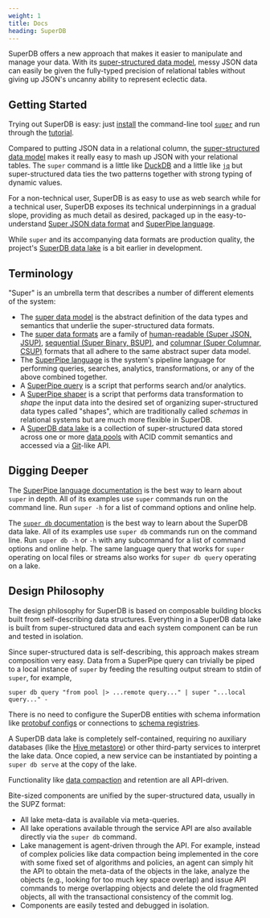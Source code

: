 ```yaml
---
weight: 1
title: Docs
heading: SuperDB
---
```


SuperDB offers a new approach that makes it easier to manipulate and manage
your data.  With its [super-structured data model](formats/_index.md#2-a-super-structured-pattern),
messy JSON data can easily be given the fully-typed precision of relational tables
without giving up JSON's uncanny ability to represent eclectic data.

## Getting Started

Trying out SuperDB is easy: just [install](install) the command-line tool
[`super`](commands/super) and run through the [tutorial](tutorials/zq).

Compared to putting JSON data in a relational column, the
[super-structured data model](formats/zed) makes it really easy to
mash up JSON with your relational tables.  The `super` command is a little
like [DuckDB](https://duckdb.org/) and a little like
[`jq`](https://stedolan.github.io/jq/) but super-structured data ties the
two patterns together with strong typing of dynamic values.

For a non-technical user, SuperDB is as easy to use as web search
while for a technical user, SuperDB exposes its technical underpinnings
in a gradual slope, providing as much detail as desired,
packaged up in the easy-to-understand
[Super JSON data format](formats/jsup) and
[SuperPipe language](language/_index).

While `super` and its accompanying data formats are production quality, the project's
[SuperDB data lake](commands/super-db) is a bit earlier in development.

## Terminology

"Super" is an umbrella term that describes
a number of different elements of the system:
* The [super data model](formats/zed) is the abstract definition of the data types and semantics
that underlie the super-structured data formats.
* The [super data formats](formats/_index) are a family of
[human-readable (Super JSON, JSUP)](formats/jsup),
[sequential (Super Binary, BSUP)](formats/bsup), and
[columnar (Super Columnar, CSUP)](formats/csup) formats that all adhere to the
same abstract super data model.
* The [SuperPipe language](language/_index) is the system's pipeline language for performing
queries, searches, analytics, transformations, or any of the above combined together.
* A  [SuperPipe query](language/overview) is a script that performs
search and/or analytics.
* A [SuperPipe shaper](language/shaping) is a script that performs
data transformation to _shape_
the input data into the desired set of organizing super-structured data types called "shapes",
which are traditionally called _schemas_ in relational systems but are
much more flexible in SuperDB.
* A [SuperDB data lake](commands/super-db) is a collection of super-structured data stored
across one or more [data pools](commands/super-db.md#data-pools) with ACID commit semantics and
accessed via a [Git](https://git-scm.com/)-like API.

## Digging Deeper

The [SuperPipe language documentation](language/_index)
is the best way to learn about `super` in depth.
All of its examples use `super` commands run on the command line.
Run `super -h` for a list of command options and online help.

The [`super db` documentation](commands/super-db)
is the best way to learn about the SuperDB data lake.
All of its examples use `super db` commands run on the command line.
Run `super db -h` or `-h` with any subcommand for a list of command options
and online help.  The same language query that works for `super` operating
on local files or streams also works for `super db query` operating on a lake.

## Design Philosophy

The design philosophy for SuperDB is based on composable building blocks
built from self-describing data structures.  Everything in a SuperDB data lake
is built from super-structured data and each system component can be run and tested in isolation.

Since super-structured data is self-describing, this approach makes stream composition
very easy.  Data from a SuperPipe query can trivially be piped to a local
instance of `super` by feeding the resulting output stream to stdin of `super`, for example,
```
super db query "from pool |> ...remote query..." | super "...local query..." -
```
There is no need to configure the SuperDB entities with schema information
like [protobuf configs](https://developers.google.com/protocol-buffers/docs/proto3)
or connections to
[schema registries](https://docs.confluent.io/platform/current/schema-registry/index.html).

A SuperDB data lake is completely self-contained, requiring no auxiliary databases
(like the [Hive metastore](https://cwiki.apache.org/confluence/display/hive/design))
or other third-party services to interpret the lake data.
Once copied, a new service can be instantiated by pointing a `super db serve`
at the copy of the lake.

Functionality like [data compaction](commands/super-db.md#manage) and retention are all API-driven.

Bite-sized components are unified by the super-structured data, usually in the SUPZ format:
* All lake meta-data is available via meta-queries.
* All lake operations available through the service API are also available
directly via the `super db` command.
* Lake management is agent-driven through the API.  For example, instead of complex policies
like data compaction being implemented in the core with some fixed set of
algorithms and policies, an agent can simply hit the API to obtain the meta-data
of the objects in the lake, analyze the objects (e.g., looking for too much
key space overlap) and issue API commands to merge overlapping objects
and delete the old fragmented objects, all with the transactional consistency
of the commit log.
* Components are easily tested and debugged in isolation.
